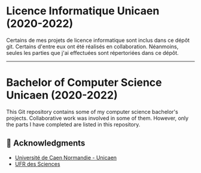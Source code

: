 # Licence Informatique Unicaen (2020-2022)

Certains de mes projets de licence informatique sont inclus dans ce dépôt git.
Certains d'entre eux ont été réalisés en collaboration. Néanmoins, seules les parties que j'ai effectuées sont répertoriées dans ce dépôt.

---

# Bachelor of Computer Science Unicaen (2020-2022)

This Git repository contains some of my computer science bachelor's projects.
Collaborative work was involved in some of them. However, only the parts I have completed are listed in this repository.


## 🌸 Acknowledgments

- [Université de Caen Normandie - Unicaen](https://www.unicaen.fr/)
- [UFR des Sciences](https://ufr-sciences.unicaen.fr/)

